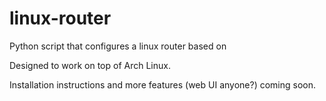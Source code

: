 # linux-router
Python script that configures a linux router based on

Designed to work on top of Arch Linux.

Installation instructions and more features (web UI anyone?) coming soon.
